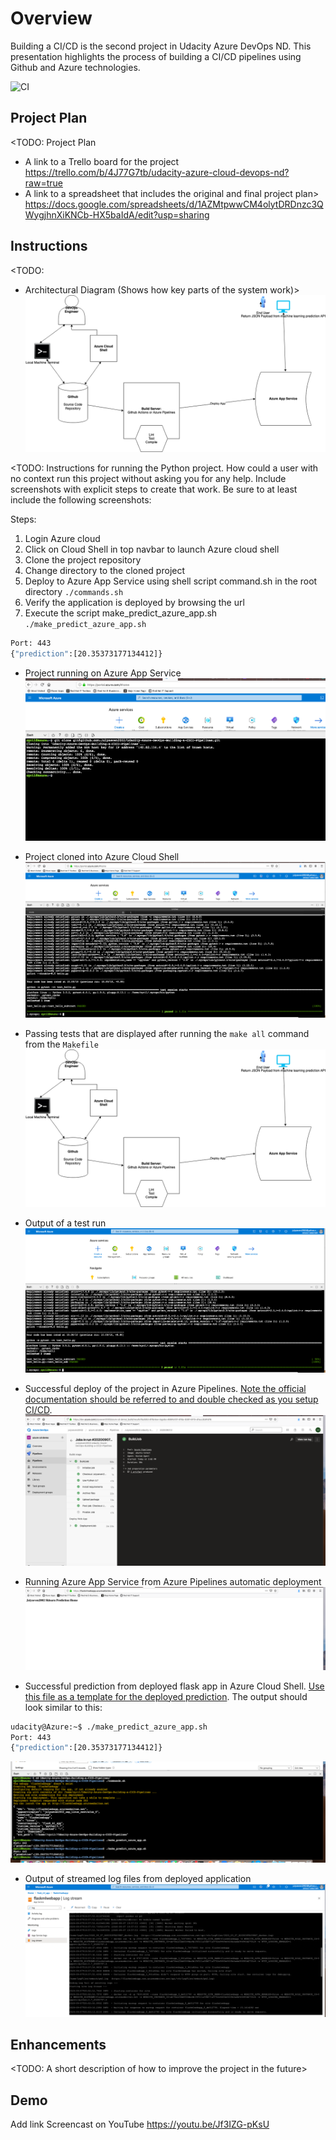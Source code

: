 # Overview
Building a CI/CD is the second project in Udacity Azure DevOps ND. This presentation highlights the process of building a CI/CD pipelines using Github and Azure technologies. 


![CI](https://github.com/Julyseven2002/Udacity-Azure-DevOps-Building-a-CICD-Pipelines/workflows/CI/badge.svg)

## Project Plan
<TODO: Project Plan

* A link to a Trello board for the project
https://trello.com/b/4J77G7tb/udacity-azure-cloud-devops-nd?raw=true
* A link to a spreadsheet that includes the original and final project plan>
https://docs.google.com/spreadsheets/d/1AZMtpwwCM4olytDRDnzc3QWygjhnXiKNCb-HX5baIdA/edit?usp=sharing

## Instructions

<TODO:  
* Architectural Diagram (Shows how key parts of the system work)>
![alt text](https://github.com/Julyseven2002/Udacity-Azure-DevOps-Building-a-CICD-Pipelines/blob/master/Building%20CICD%20in%20Azure%20Architectural%20Diagram(1).png?raw=true)


<TODO:  Instructions for running the Python project.  How could a user with no context run this project without asking you for any help.  Include screenshots with explicit steps to create that work. Be sure to at least include the following screenshots:

Steps:
1. Login Azure cloud
2. Click on Cloud Shell in top navbar to launch Azure cloud shell
3. Clone the project repository
4. Change directory to the cloned project
5. Deploy to Azure App Service using shell script command.sh in the root directory
   `./commands.sh`
6. Verify the application is deployed by browsing the url 
7. Execute the script make_predict_azure_app.sh
   `./make_predict_azure_app.sh`
   
```bash
Port: 443
{"prediction":[20.35373177134412]}
```


* Project running on Azure App Service
![alt text](https://github.com/Julyseven2002/Udacity-Azure-DevOps-Building-a-CICD-Pipelines/blob/master/Screen%20Shot%202020-09-04%20at%2010.11.05%20AM.png?raw=true)

* Project cloned into Azure Cloud Shell
![alt text](https://github.com/Julyseven2002/Udacity-Azure-DevOps-Building-a-CICD-Pipelines/blob/master/Screen%20Shot%202020-09-04%20at%2010.25.10%20AM.png?raw=true)

* Passing tests that are displayed after running the `make all` command from the `Makefile`
![alt text](https://github.com/Julyseven2002/Udacity-Azure-DevOps-Building-a-CICD-Pipelines/blob/master/Building%20CICD%20in%20Azure%20Architectural%20Diagram(1).png?raw=true)


* Output of a test run
![alt text](https://github.com/Julyseven2002/Udacity-Azure-DevOps-Building-a-CICD-Pipelines/blob/master/Screen%20Shot%202020-09-04%20at%2010.42.00%20AM.png?raw=true)

* Successful deploy of the project in Azure Pipelines.  [Note the official documentation should be referred to and double checked as you setup CI/CD](https://docs.microsoft.com/en-us/azure/devops/pipelines/ecosystems/python-webapp?view=azure-devops).
![alt text](https://github.com/Julyseven2002/Udacity-Azure-DevOps-Building-a-CICD-Pipelines/blob/master/Screen%20Shot%202020-09-07%20at%203.51.50%20PM.png?raw=true)

* Running Azure App Service from Azure Pipelines automatic deployment
![alt text](https://github.com/Julyseven2002/Udacity-Azure-DevOps-Building-a-CICD-Pipelines/blob/master/Screen%20Shot%202020-09-07%20at%203.54.11%20PM.png?raw=true)

* Successful prediction from deployed flask app in Azure Cloud Shell.  [Use this file as a template for the deployed prediction](https://github.com/udacity/nd082-Azure-Cloud-DevOps-Starter-Code/blob/master/C2-AgileDevelopmentwithAzure/project/starter_files/flask-sklearn/make_predict_azure_app.sh).
The output should look similar to this:

```bash
udacity@Azure:~$ ./make_predict_azure_app.sh
Port: 443
{"prediction":[20.35373177134412]}
```
![alt text](https://github.com/Julyseven2002/Udacity-Azure-DevOps-Building-a-CICD-Pipelines/blob/master/Screen%20Shot%202020-09-07%20at%203.56.12%20PM.png?raw=true)


* Output of streamed log files from deployed application
![alt text](https://github.com/Julyseven2002/Udacity-Azure-DevOps-Building-a-CICD-Pipelines/blob/master/Screen%20Shot%202020-09-07%20at%204.03.20%20PM.png?raw=true)
> 

## Enhancements

<TODO: A short description of how to improve the project in the future>

## Demo 

Add link Screencast on YouTube
https://youtu.be/Jf3IZG-pKsU

